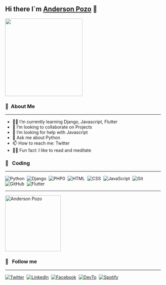 ## Hi there I`m [Anderson Pozo][website] 👋



<img align="center" src="https://media.giphy.com/media/PiQejEf31116URju4V/giphy.gif" height="250em">


### 👦 &nbsp;About Me
---
- 👩‍💻 I’m currently learning Django, Javascript, Flutter
- 👯 I’m looking to collaborate on Projects
- 🤔 I’m looking for help with Javascript
- 💬 Ask me about Python 
- 📫 How to reach me: Twitter
- 🧘‍♂️ Fun fact: I like to read and meditate

### 🚀 &nbsp; Coding 
---
![Python](https://img.shields.io/badge/-Python-05122A?style=flat&logo=python)&nbsp;
![Django](https://img.shields.io/badge/-Django-05122A?style=flat&logo=django&logoColor=092E20)&nbsp;
![PHP0](https://img.shields.io/badge/-PHP-05122A?style=flat&logo=php&logoColor=092E20)&nbsp;
![HTML](https://img.shields.io/badge/-HTML-05122A?style=flat&logo=HTML5)&nbsp;
![CSS](https://img.shields.io/badge/-CSS-05122A?style=flat&logo=CSS3&logoColor=1572B6)&nbsp;
![JavaScript](https://img.shields.io/badge/-JavaScript-05122A?style=flat&logo=javascript)&nbsp;
![Git](https://img.shields.io/badge/-Git-05122A?style=flat&logo=git)&nbsp;
![GitHub](https://img.shields.io/badge/-GitHub-05122A?style=flat&logo=github)&nbsp;
![Flutter](https://img.shields.io/badge/-Flutter-05122A?style=flat&logo=flutter)&nbsp;

---
<img align="center" src="https://github-readme-stats.vercel.app/api?username=Anderson-Pozo&include_all_commits=true&count_private=true&show_icons=true&line_height=20&title_color=66D9EF&icon_color=EA2969&text_color=D3D3D3&bg_color=0,111821,111821" alt="Anderson Pozo" height="180em">

### 👀 &nbsp; Follow me
---
[![Twitter](https://img.shields.io/badge/Twitter-1DA1F2?logo=twitter&logoColor=white)](https://twitter.com/AndersonPozo12)&nbsp;
[![LinkedIn](https://img.shields.io/badge/LinkedIn-0A66C2?logo=linkedin&logoColor=white)](https://ec.linkedin.com/in/anderson-pozo-imbaquingo)&nbsp;
[![Facebook](https://img.shields.io/badge/Facebook-1877F2?logo=Facebook&logoColor=white)](https://www.facebook.com/anderson.pozo.16)&nbsp;
[![DevTo](https://img.shields.io/badge/DEV-0A0A0A?logo=DEV.to)](https://dev.to/andersonpozo)&nbsp;
[![Spotify](https://img.shields.io/badge/Spotify-1ED760?logo=spotify&logoColor=white)]()&nbsp;



<!-- Links -->
[website]: https://andersonpozo.me/ 